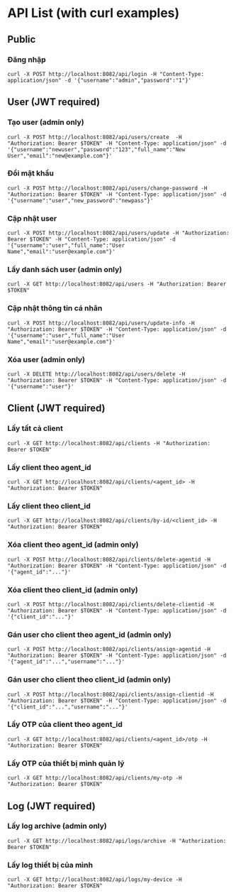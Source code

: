 # API List (with curl examples)

## Public

### Đăng nhập
```
curl -X POST http://localhost:8082/api/login -H "Content-Type: application/json" -d '{"username":"admin","password":"1"}'
```

## User (JWT required)

### Tạo user (admin only)
```
curl -X POST http://localhost:8082/api/users/create  -H "Authorization: Bearer $TOKEN" -H "Content-Type: application/json" -d '{"username":"newuser","password":"123","full_name":"New User","email":"new@example.com"}'
```

### Đổi mật khẩu
```
curl -X POST http://localhost:8082/api/users/change-password -H "Authorization: Bearer $TOKEN" -H "Content-Type: application/json" -d '{"username":"user","new_password":"newpass"}'
```

### Cập nhật user
```
curl -X POST http://localhost:8082/api/users/update -H "Authorization: Bearer $TOKEN" -H "Content-Type: application/json" -d '{"username":"user","full_name":"User Name","email":"user@example.com"}'
```

### Lấy danh sách user (admin only)
```
curl -X GET http://localhost:8082/api/users -H "Authorization: Bearer $TOKEN"
```

### Cập nhật thông tin cá nhân
```
curl -X POST http://localhost:8082/api/users/update-info -H "Authorization: Bearer $TOKEN" -H "Content-Type: application/json" -d '{"username":"user","full_name":"User Name","email":"user@example.com"}'
```

### Xóa user (admin only)
```
curl -X DELETE http://localhost:8082/api/users/delete -H "Authorization: Bearer $TOKEN" -H "Content-Type: application/json" -d '{"username":"user"}'
```

## Client (JWT required)

### Lấy tất cả client
```
curl -X GET http://localhost:8082/api/clients -H "Authorization: Bearer $TOKEN"
```

### Lấy client theo agent_id
```
curl -X GET http://localhost:8082/api/clients/<agent_id> -H "Authorization: Bearer $TOKEN"
```

### Lấy client theo client_id
```
curl -X GET http://localhost:8082/api/clients/by-id/<client_id> -H "Authorization: Bearer $TOKEN"
```

### Xóa client theo agent_id (admin only)
```
curl -X POST http://localhost:8082/api/clients/delete-agentid -H "Authorization: Bearer $TOKEN" -H "Content-Type: application/json" -d '{"agent_id":"..."}'
```

### Xóa client theo client_id (admin only)
```
curl -X POST http://localhost:8082/api/clients/delete-clientid -H "Authorization: Bearer $TOKEN" -H "Content-Type: application/json" -d '{"client_id":"..."}'
```

### Gán user cho client theo agent_id (admin only)
```
curl -X POST http://localhost:8082/api/clients/assign-agentid -H "Authorization: Bearer $TOKEN" -H "Content-Type: application/json" -d '{"agent_id":"...","username":"..."}'
```

### Gán user cho client theo client_id (admin only)
```
curl -X POST http://localhost:8082/api/clients/assign-clientid -H "Authorization: Bearer $TOKEN" -H "Content-Type: application/json" -d '{"client_id":"...","username":"..."}'
```

### Lấy OTP của client theo agent_id
```
curl -X GET http://localhost:8082/api/clients/<agent_id>/otp -H "Authorization: Bearer $TOKEN"
```

### Lấy OTP của thiết bị mình quản lý
```
curl -X GET http://localhost:8082/api/clients/my-otp -H "Authorization: Bearer $TOKEN"
```

## Log (JWT required)

### Lấy log archive (admin only)
```
curl -X GET http://localhost:8082/api/logs/archive -H "Authorization: Bearer $TOKEN"
```

### Lấy log thiết bị của mình
```
curl -X GET http://localhost:8082/api/logs/my-device -H "Authorization: Bearer $TOKEN"
```
